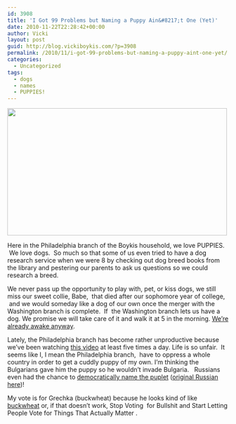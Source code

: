 ```yaml
---
id: 3908
title: 'I Got 99 Problems but Naming a Puppy Ain&#8217;t One (Yet)'
date: 2010-11-22T22:28:42+00:00
author: Vicki
layout: post
guid: http://blog.vickiboykis.com/?p=3908
permalink: /2010/11/i-got-99-problems-but-naming-a-puppy-aint-one-yet/
categories:
  - Uncategorized
tags:
  - dogs
  - names
  - PUPPIES!
---
```

[<img class="aligncenter size-full wp-image-3910" title="zx500y290_995617" src="http://blog.vickiboykis.com/wp-content/uploads/2010/11/zx500y290_995617.jpg" alt="" width="500" height="290" />](http://blog.vickiboykis.com/wp-content/uploads/2010/11/zx500y290_995617.jpg)

Here in the Philadelphia branch of the Boykis household, we love PUPPIES.  We love dogs.  So much so that some of us even tried to have a dog research service when we were 8 by checking out dog breed books from the library and pestering our parents to ask us questions so we could research a breed.

We never pass up the opportunity to play with, pet, or kiss dogs, we still miss our sweet collie, Babe,  that died after our sophomore year of college,  and we would someday like a dog of our own once the merger with the Washington branch is complete.  If  the Washington branch lets us have a dog. We promise we will take care of it and walk it at 5 in the morning. [We&#8217;re already awake anyway](http://blog.vickiboykis.com/2010/11/19/friday-links-37/).

Lately, the Philadelphia branch has become rather unproductive because we&#8217;ve been watching [this video](http://rian.ru/video/20101113/295998852.html) at least five times a day. Life is so unfair.  It seems like I, I mean the Philadelphia branch,  have to oppress a whole country in order to get a cuddly puppy of my own. I&#8217;m thinking the Bulgarians gave him the puppy so he wouldn&#8217;t invade Bulgaria.   Russians even had the chance to [democratically name the puplet](http://premier.gov.ru/eng/events/news/12989/) ([original Russian here](http://premier.gov.ru/eng/events/news/12989/))!

My vote is for Grechka (buckwheat) because he looks kind of like [buckwheat](http://grathio.com/images/buckwheat_tea.jpg) or, if that doesn&#8217;t work, Stop Voting  for Bullshit and Start Letting People Vote for Things That Actually Matter .